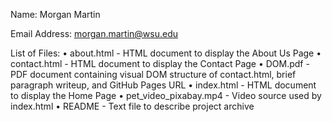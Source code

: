 Name: Morgan Martin

Email Address: morgan.martin@wsu.edu

List of Files:
	•	about.html - HTML document to display the About Us Page
	•	contact.html - HTML document to display the Contact Page
	•	DOM.pdf - PDF document containing visual DOM structure of contact.html, brief paragraph writeup, and GitHub Pages URL
	•	index.html - HTML document to display the Home Page
	•	pet_video_pixabay.mp4 - Video source used by index.html
	•	README - Text file to describe project archive
